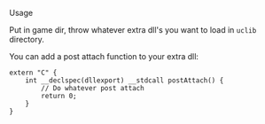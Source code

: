 Usage

Put in game dir, throw whatever extra dll's you want to load in `uclib` directory.

You can add a post attach function to your extra dll:

```
extern "C" {
    int __declspec(dllexport) __stdcall postAttach() {
        // Do whatever post attach
        return 0;
    }
}
```
